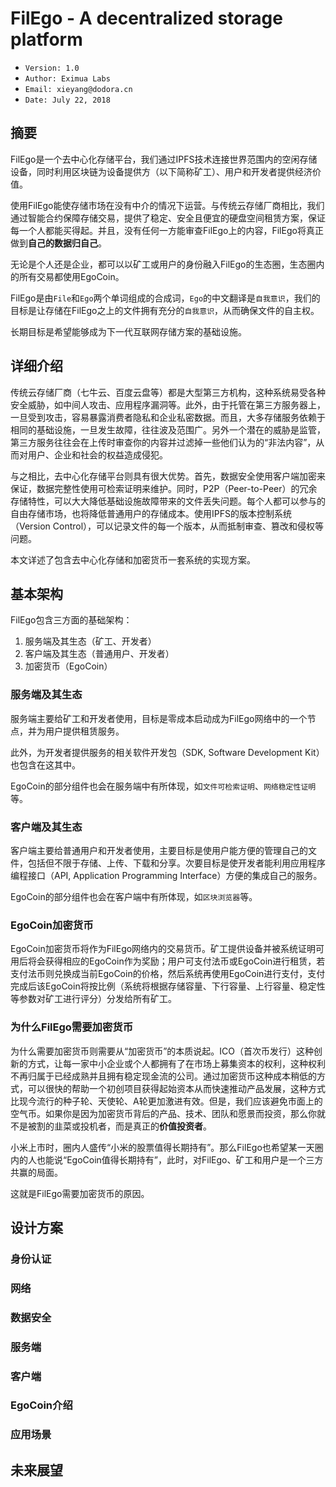 # FilEgo - A decentralized storage platform

* ``Version: 1.0``
* ``Author: Eximua Labs``
* ``Email: xieyang@dodora.cn``
* ``Date: July 22, 2018``

## 摘要

FilEgo是一个去中心化存储平台，我们通过IPFS技术连接世界范围内的空闲存储设备，同时利用区块链为设备提供方（以下简称矿工）、用户和开发者提供经济价值。

使用FilEgo能使存储市场在没有中介的情况下运营。与传统云存储厂商相比，我们通过智能合约保障存储交易，提供了稳定、安全且便宜的硬盘空间租赁方案，保证每一个人都能买得起。并且，没有任何一方能审查FilEgo上的内容，FilEgo将真正做到**自己的数据归自己**。

无论是个人还是企业，都可以以矿工或用户的身份融入FilEgo的生态圈，生态圈内的所有交易都使用EgoCoin。

FilEgo是由``File``和``Ego``两个单词组成的合成词，``Ego``的中文翻译是``自我意识``，我们的目标是让存储在FilEgo之上的文件拥有充分的``自我意识``，从而确保文件的自主权。

长期目标是希望能够成为下一代互联网存储方案的基础设施。

## 详细介绍

传统云存储厂商（七牛云、百度云盘等）都是大型第三方机构，这种系统易受各种安全威胁，如中间人攻击、应用程序漏洞等。此外，由于托管在第三方服务器上，一旦受到攻击，容易暴露消费者隐私和企业私密数据。而且，大多存储服务依赖于相同的基础设施，一旦发生故障，往往波及范围广。另外一个潜在的威胁是监管，第三方服务往往会在上传时审查你的内容并过滤掉一些他们认为的“非法内容”，从而对用户、企业和社会的权益造成侵犯。

与之相比，去中心化存储平台则具有很大优势。首先，数据安全使用客户端加密来保证，数据完整性使用可检索证明来维护。同时，P2P（Peer-to-Peer）的冗余存储特性，可以大大降低基础设施故障带来的文件丢失问题。每个人都可以参与的自由存储市场，也将降低普通用户的存储成本。使用IPFS的版本控制系统（Version Control），可以记录文件的每一个版本，从而抵制审查、篡改和侵权等问题。

本文详述了包含去中心化存储和加密货币一套系统的实现方案。

## 基本架构

FilEgo包含三方面的基础架构：

1. 服务端及其生态（矿工、开发者）
2. 客户端及其生态（普通用户、开发者）
3. 加密货币（EgoCoin）

### 服务端及其生态

服务端主要给矿工和开发者使用，目标是零成本启动成为FilEgo网络中的一个节点，并为用户提供租赁服务。

此外，为开发者提供服务的相关软件开发包（SDK, Software Development Kit）也包含在这其中。

EgoCoin的部分组件也会在服务端中有所体现，如``文件可检索证明``、``网络稳定性证明``等。

### 客户端及其生态

客户端主要给普通用户和开发者使用，主要目标是使用户能方便的管理自己的文件，包括但不限于存储、上传、下载和分享。次要目标是使开发者能利用应用程序编程接口（API, Application Programming Interface）方便的集成自己的服务。

EgoCoin的部分组件也会在客户端中有所体现，如``区块浏览器``等。

### EgoCoin加密货币

EgoCoin加密货币将作为FilEgo网络内的交易货币。矿工提供设备并被系统证明可用后将会获得相应的EgoCoin作为奖励；用户可支付法币或EgoCoin进行租赁，若支付法币则兑换成当前EgoCoin的价格，然后系统再使用EgoCoin进行支付，支付完成后该EgoCoin将按比例（系统将根据存储容量、下行容量、上行容量、稳定性等参数对矿工进行评分）分发给所有矿工。

### 为什么FilEgo需要加密货币

为什么需要加密货币则需要从“加密货币”的本质说起。ICO（首次币发行）这种创新的方式，让每一家中小企业或个人都拥有了在市场上募集资本的权利，这种权利不再归属于已经成熟并且拥有稳定现金流的公司。通过加密货币这种成本稍低的方式，可以很快的帮助一个初创项目获得起始资本从而快速推动产品发展，这种方式比现今流行的种子轮、天使轮、A轮更加激进有效。但是，我们应该避免市面上的空气币。如果你是因为加密货币背后的产品、技术、团队和愿景而投资，那么你就不是被割的韭菜或投机者，而是真正的**价值投资者**。

小米上市时，圈内人盛传“小米的股票值得长期持有”。那么FilEgo也希望某一天圈内的人也能说“EgoCoin值得长期持有”，此时，对FilEgo、矿工和用户是一个三方共赢的局面。

这就是FilEgo需要加密货币的原因。

## 设计方案

### 身份认证

### 网络

### 数据安全

### 服务端

### 客户端

### EgoCoin介绍

### 应用场景

## 未来展望
